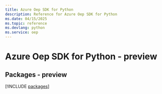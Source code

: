 ```yaml
---
title: Azure Oep SDK for Python
description: Reference for Azure Oep SDK for Python
ms.date: 04/15/2025
ms.topic: reference
ms.devlang: python
ms.service: oep
---
```

# Azure Oep SDK for Python - preview
## Packages - preview
[!INCLUDE [packages](oep-index.md)]